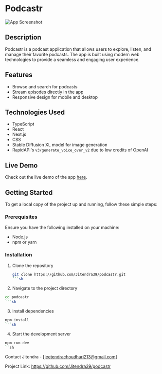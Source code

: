 # Podcastr

![App Screenshot](https://firebasestorage.googleapis.com/v0/b/chat-app-f5d74.appspot.com/o/Screenshot%202024-11-24%20012048.png?alt=media&token=dcebdf32-a084-43de-a712-175b89448d3b)

## Description

Podcastr is a podcast application that allows users to explore, listen, and manage their favorite podcasts. The app is built using modern web technologies to provide a seamless and engaging user experience.

## Features

- Browse and search for podcasts
- Stream episodes directly in the app
- Responsive design for mobile and desktop

## Technologies Used

- TypeScript
- React
- Next.js
- CSS
- Stable Diffusion XL model for image generation
- RapidAPI's `v3/generate_voice_over_v2` due to low credits of OpenAI

## Live Demo

Check out the live demo of the app [here](https://podcastr-pink-nine.vercel.app/).

## Getting Started

To get a local copy of the project up and running, follow these simple steps:

### Prerequisites

Ensure you have the following installed on your machine:

- Node.js
- npm or yarn

### Installation

1. Clone the repository
   ```sh
   git clone https://github.com/Jitendra39/podcastr.git
   ```sh
2. Navigate to the project directory
```sh 
cd podcastr
```sh
```
3. Install dependencies
```sh
npm install
```sh
```
4. Start the development server
```sh
npm run dev
``sh

```
Contact
Jitendra - [jeetendrachoudhari213@gmail.com]

Project Link: https://github.com/Jitendra39/podcastr
